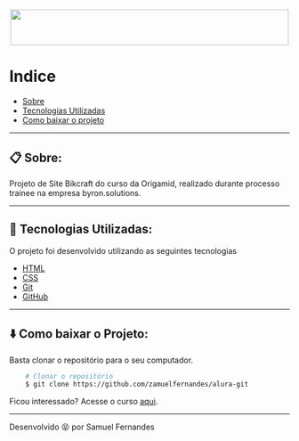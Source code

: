 <h1 align="center">
  <img src="https://i.ibb.co/LR9cC9m/Logo-modo-escuro-copiar.png" height = 64px width = 500px>  
</h1>

# Indice

- [Sobre](#-sobre)
- [Tecnologias Utilizadas](#-tecnologias-utilizadas)
- [Como baixar o projeto](#-como-baixar-o-projeto)

---

## 📋 Sobre:

Projeto de Site Bikcraft do curso da Origamid, realizado durante processo trainee na empresa byron.solutions.

---

## 🚀 Tecnologias Utilizadas:

O projeto foi desenvolvido utilizando as seguintes tecnologias

- [HTML](https://developer.mozilla.org/pt-BR/docs/Web/HTML) 
- [CSS](https://developer.mozilla.org/pt-BR/docs/Web/CSS)
- [Git](https://git-scm.com/)
- [GitHub](https://github.com/)

---

## ⬇️ Como baixar o Projeto:

Basta clonar o repositório para o seu computador.

```bash
    # Clonar o repositório
    $ git clone https://github.com/zamuelfernandes/alura-git
```

Ficou interessado? Acesse o curso [aqui](https://www.origamid.com/curso/web-design-completo/).

---

Desenvolvido 😝 por Samuel Fernandes
